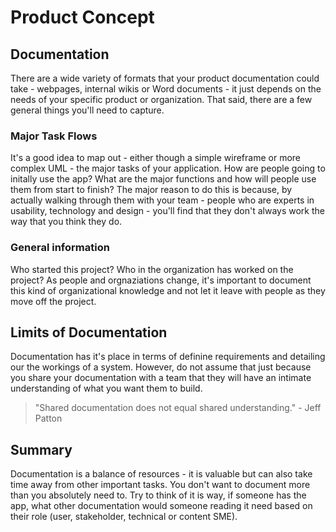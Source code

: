 # Product Concept

## Documentation
There are a wide variety of formats that your product documentation could take - webpages, internal wikis or Word documents - it just depends on the needs of your specific product or organization. That said, there are a few general things you'll need to capture. 

### Major Task Flows
It's a good idea to map out - either though a simple wireframe or more complex UML - the major tasks of your application. How are people going to initally use the app? What are the major functions and how will people use them from start to finish? The major reason to do this is because, by actually walking through them with your team - people who are experts in usability, technology and design - you'll find that they don't always work the way that you think they do.

### General information
Who started this project? Who in the organization has worked on the project? As people and orgnaziations change, it's important to document this kind of organizational knowledge and not let it leave with people as they move off the project. 

## Limits of Documentation
Documentation has it's place in terms of definine requirements and detailing our the workings of a system. However, do not assume that just because you share your documentation with a team that they will have an intimate understanding of what you want them to build.

> "Shared documentation does not equal shared understanding." - Jeff Patton

## Summary
Documentation is a balance of resources - it is valuable but can also take time away from other important tasks. You don't want to document more than you absolutely need to. Try to think of it is way, if someone has the app, what other documentation would someone reading it need based on their role (user, stakeholder, technical or content SME).